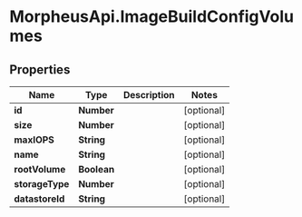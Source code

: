 # MorpheusApi.ImageBuildConfigVolumes

## Properties

Name | Type | Description | Notes
------------ | ------------- | ------------- | -------------
**id** | **Number** |  | [optional] 
**size** | **Number** |  | [optional] 
**maxIOPS** | **String** |  | [optional] 
**name** | **String** |  | [optional] 
**rootVolume** | **Boolean** |  | [optional] 
**storageType** | **Number** |  | [optional] 
**datastoreId** | **String** |  | [optional] 


